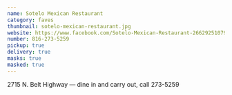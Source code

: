 ```yaml
---
name: Sotelo Mexican Restaurant
category: faves
thumbnail: sotelo-mexican-restaurant.jpg
website: https://www.facebook.com/Sotelo-Mexican-Restaurant-266292510793364/
number: 816-273-5259
pickup: true
delivery: true
masks: true
masked: true
---
```

2715 N. Belt Highway — dine in and carry out, call 273-5259